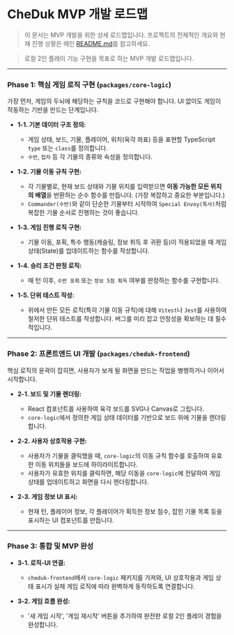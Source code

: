 # CheDuk MVP 개발 로드맵

> 이 문서는 MVP 개발을 위한 상세 로드맵입니다. 프로젝트의 전체적인 개요와 현재 진행 상황은 메인 [README.md](../README.md)를 참고하세요.

> 로컬 2인 플레이 기능 구현을 목표로 하는 MVP 개발 로드맵입니다.

---

### **Phase 1: 핵심 게임 로직 구현 (`packages/core-logic`)**

가장 먼저, 게임의 두뇌에 해당하는 규칙을 코드로 구현해야 합니다. UI 없이도 게임이 작동하는 기반을 만드는 단계입니다.

*   **1-1. 기본 데이터 구조 정의:**
    *   게임 상태, 보드, 기물, 플레이어, 위치(육각 좌표) 등을 표현할 TypeScript `type` 또는 `class`를 정의합니다.
    *   `수반`, `첩자` 등 각 기물의 종류와 속성을 정의합니다.

*   **1-2. 기물 이동 규칙 구현:**
    *   각 기물별로, 현재 보드 상태와 기물 위치를 입력받으면 **이동 가능한 모든 위치의 배열**을 반환하는 순수 함수를 만듭니다. (가장 복잡하고 중요한 부분입니다.)
    *   `Commander(수반)`와 같이 단순한 기물부터 시작하여 `Special Envoy(특사)`처럼 복잡한 기물 순서로 진행하는 것이 좋습니다.

*   **1-3. 게임 진행 로직 구현:**
    *   기물 이동, 포획, 특수 행동(캐슬링, 정보 취득 후 귀환 등)이 적용되었을 때 게임 상태(State)를 업데이트하는 함수를 작성합니다.

*   **1-4. 승리 조건 판정 로직:**
    *   매 턴 이후, `수반 포획` 또는 `정보 5점 획득` 여부를 판정하는 함수를 구현합니다.

*   **1-5. 단위 테스트 작성:**
    *   위에서 만든 모든 로직(특히 기물 이동 규칙)에 대해 `Vitest`나 `Jest`를 사용하여 철저한 단위 테스트를 작성합니다. 버그를 미리 잡고 안정성을 확보하는 데 필수적입니다.

---

### **Phase 2: 프론트엔드 UI 개발 (`packages/cheduk-frontend`)**

핵심 로직의 윤곽이 잡히면, 사용자가 보게 될 화면을 만드는 작업을 병행하거나 이어서 시작합니다.

*   **2-1. 보드 및 기물 렌더링:**
    *   React 컴포넌트를 사용하여 육각 보드를 SVG나 Canvas로 그립니다.
    *   `core-logic`에서 정의한 게임 상태 데이터를 기반으로 보드 위에 기물을 렌더링합니다.

*   **2-2. 사용자 상호작용 구현:**
    *   사용자가 기물을 클릭했을 때, `core-logic`의 이동 규칙 함수를 호출하여 유효한 이동 위치들을 보드에 하이라이트합니다.
    *   사용자가 유효한 위치를 클릭하면, 해당 이동을 `core-logic`에 전달하여 게임 상태를 업데이트하고 화면을 다시 렌더링합니다.

*   **2-3. 게임 정보 UI 표시:**
    *   현재 턴, 플레이어 정보, 각 플레이어가 획득한 정보 점수, 잡힌 기물 목록 등을 표시하는 UI 컴포넌트를 만듭니다.

---

### **Phase 3: 통합 및 MVP 완성**

*   **3-1. 로직-UI 연결:**
    *   `cheduk-frontend`에서 `core-logic` 패키지를 가져와, UI 상호작용과 게임 상태 표시가 실제 게임 로직에 따라 완벽하게 동작하도록 연결합니다.

*   **3-2. 게임 흐름 완성:**
    *   '새 게임 시작', '게임 재시작' 버튼을 추가하여 완전한 로컬 2인 플레이 경험을 완성합니다.
